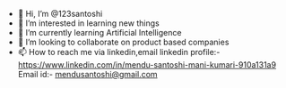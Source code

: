 - 👋 Hi, I’m @123santoshi
- 👀 I’m interested in learning new things
- 🌱 I’m currently learning Artificial Intelligence
- 💞️ I’m looking to collaborate on product based companies
- 📫 How to reach me via linkedin,email
linkedin profile:-https://www.linkedin.com/in/mendu-santoshi-mani-kumari-910a131a9
Email id:- mendusantoshi@gmail.com

<!---
123santoshi/123santoshi is a ✨ special ✨ repository because its `README.md` (this file) appears on your GitHub profile.
You can click the Preview link to take a look at your changes.
--->
